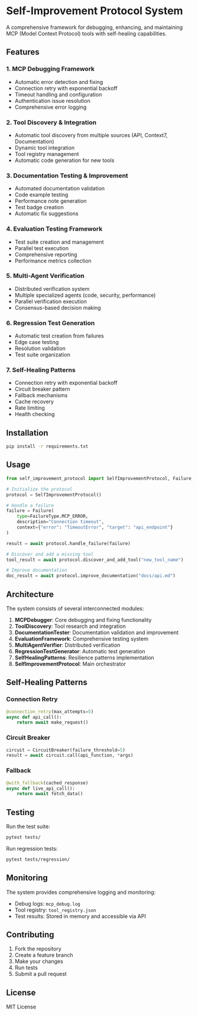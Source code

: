 # Self-Improvement Protocol System

A comprehensive framework for debugging, enhancing, and maintaining MCP (Model Context Protocol) tools with self-healing capabilities.

## Features

### 1. MCP Debugging Framework
- Automatic error detection and fixing
- Connection retry with exponential backoff
- Timeout handling and configuration
- Authentication issue resolution
- Comprehensive error logging

### 2. Tool Discovery & Integration
- Automatic tool discovery from multiple sources (API, Context7, Documentation)
- Dynamic tool integration
- Tool registry management
- Automatic code generation for new tools

### 3. Documentation Testing & Improvement
- Automated documentation validation
- Code example testing
- Performance note generation
- Test badge creation
- Automatic fix suggestions

### 4. Evaluation Testing Framework
- Test suite creation and management
- Parallel test execution
- Comprehensive reporting
- Performance metrics collection

### 5. Multi-Agent Verification
- Distributed verification system
- Multiple specialized agents (code, security, performance)
- Parallel verification execution
- Consensus-based decision making

### 6. Regression Test Generation
- Automatic test creation from failures
- Edge case testing
- Resolution validation
- Test suite organization

### 7. Self-Healing Patterns
- Connection retry with exponential backoff
- Circuit breaker pattern
- Fallback mechanisms
- Cache recovery
- Rate limiting
- Health checking

## Installation

```bash
pip install -r requirements.txt
```

## Usage

```python
from self_improvement_protocol import SelfImprovementProtocol, Failure, FailureType

# Initialize the protocol
protocol = SelfImprovementProtocol()

# Handle a failure
failure = Failure(
    type=FailureType.MCP_ERROR,
    description="Connection timeout",
    context={"error": "TimeoutError", "target": "api_endpoint"}
)

result = await protocol.handle_failure(failure)

# Discover and add a missing tool
tool_result = await protocol.discover_and_add_tool("new_tool_name")

# Improve documentation
doc_result = await protocol.improve_documentation("docs/api.md")
```

## Architecture

The system consists of several interconnected modules:

1. **MCPDebugger**: Core debugging and fixing functionality
2. **ToolDiscovery**: Tool research and integration
3. **DocumentationTester**: Documentation validation and improvement
4. **EvaluationFramework**: Comprehensive testing system
5. **MultiAgentVerifier**: Distributed verification
6. **RegressionTestGenerator**: Automatic test generation
7. **SelfHealingPatterns**: Resilience patterns implementation
8. **SelfImprovementProtocol**: Main orchestrator

## Self-Healing Patterns

### Connection Retry
```python
@connection_retry(max_attempts=5)
async def api_call():
    return await make_request()
```

### Circuit Breaker
```python
circuit = CircuitBreaker(failure_threshold=5)
result = await circuit.call(api_function, *args)
```

### Fallback
```python
@with_fallback(cached_response)
async def live_api_call():
    return await fetch_data()
```

## Testing

Run the test suite:

```bash
pytest tests/
```

Run regression tests:

```bash
pytest tests/regression/
```

## Monitoring

The system provides comprehensive logging and monitoring:

- Debug logs: `mcp_debug.log`
- Tool registry: `tool_registry.json`
- Test results: Stored in memory and accessible via API

## Contributing

1. Fork the repository
2. Create a feature branch
3. Make your changes
4. Run tests
5. Submit a pull request

## License

MIT License